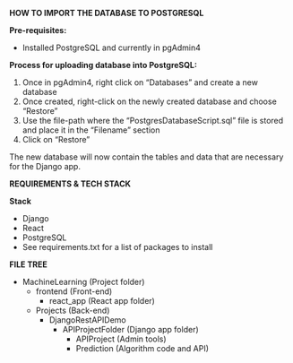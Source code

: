 **HOW TO IMPORT THE DATABASE TO POSTGRESQL**

**Pre-requisites:**
- Installed PostgreSQL and currently in pgAdmin4

**Process for uploading database into PostgreSQL:**
1. Once in pgAdmin4, right click on “Databases” and create a new database
2. Once created, right-click on the newly created database and choose “Restore”
3. Use the file-path where the “PostgresDatabaseScript.sql” file is stored and place it in the “Filename” section
4. Click on “Restore”

The new database will now contain the tables and data that are necessary for the Django app.


**REQUIREMENTS & TECH STACK**

**Stack**
- Django
- React
- PostgreSQL
- See requirements.txt for a list of packages to install

**FILE TREE**
- MachineLearning (Project folder)
  - frontend (Front-end)
    - react_app (React app folder)
  - Projects (Back-end)
    - DjangoRestAPIDemo
      - APIProjectFolder (Django app folder)
        - APIProject (Admin tools)
        - Prediction (Algorithm code and API)


